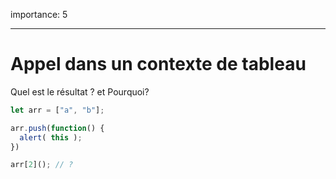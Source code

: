 importance: 5

---

# Appel dans un contexte de tableau

Quel est le résultat ? et Pourquoi?

```js
let arr = ["a", "b"];

arr.push(function() {
  alert( this );
})

arr[2](); // ?
```

